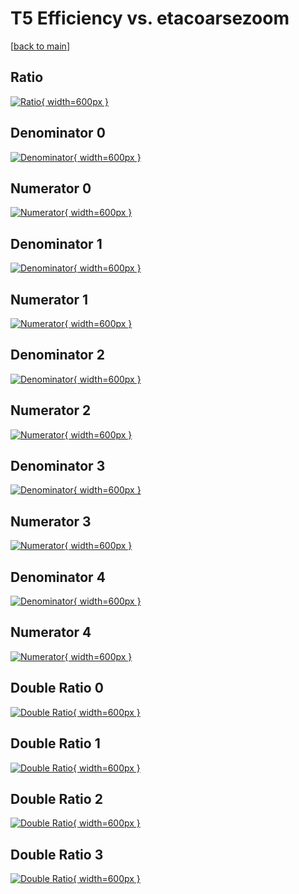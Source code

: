 # T5 Efficiency vs. etacoarsezoom

[[back to main](./)]



## Ratio

[![Ratio](../mtv/var/T5_xtr_13_-1_eff_etacoarsezoom.png){ width=600px }](../mtv/var/T5_xtr_13_-1_eff_etacoarsezoom.pdf)

## Denominator 0

[![Denominator](../mtv/den/T5_xtr_13_-1_eff_etacoarsezoom_den0.png){ width=600px }](../mtv/den/T5_xtr_13_-1_eff_etacoarsezoom_den0.pdf)

## Numerator 0

[![Numerator](../mtv/num/T5_xtr_13_-1_eff_etacoarsezoom_num0.png){ width=600px }](../mtv/num/T5_xtr_13_-1_eff_etacoarsezoom_num0.pdf)

## Denominator 1

[![Denominator](../mtv/den/T5_xtr_13_-1_eff_etacoarsezoom_den1.png){ width=600px }](../mtv/den/T5_xtr_13_-1_eff_etacoarsezoom_den1.pdf)

## Numerator 1

[![Numerator](../mtv/num/T5_xtr_13_-1_eff_etacoarsezoom_num1.png){ width=600px }](../mtv/num/T5_xtr_13_-1_eff_etacoarsezoom_num1.pdf)

## Denominator 2

[![Denominator](../mtv/den/T5_xtr_13_-1_eff_etacoarsezoom_den2.png){ width=600px }](../mtv/den/T5_xtr_13_-1_eff_etacoarsezoom_den2.pdf)

## Numerator 2

[![Numerator](../mtv/num/T5_xtr_13_-1_eff_etacoarsezoom_num2.png){ width=600px }](../mtv/num/T5_xtr_13_-1_eff_etacoarsezoom_num2.pdf)

## Denominator 3

[![Denominator](../mtv/den/T5_xtr_13_-1_eff_etacoarsezoom_den3.png){ width=600px }](../mtv/den/T5_xtr_13_-1_eff_etacoarsezoom_den3.pdf)

## Numerator 3

[![Numerator](../mtv/num/T5_xtr_13_-1_eff_etacoarsezoom_num3.png){ width=600px }](../mtv/num/T5_xtr_13_-1_eff_etacoarsezoom_num3.pdf)

## Denominator 4

[![Denominator](../mtv/den/T5_xtr_13_-1_eff_etacoarsezoom_den4.png){ width=600px }](../mtv/den/T5_xtr_13_-1_eff_etacoarsezoom_den4.pdf)

## Numerator 4

[![Numerator](../mtv/num/T5_xtr_13_-1_eff_etacoarsezoom_num4.png){ width=600px }](../mtv/num/T5_xtr_13_-1_eff_etacoarsezoom_num4.pdf)

## Double Ratio 0

[![Double Ratio](../mtv/ratio/T5_xtr_13_-1_eff_etacoarsezoom_ratio0.png){ width=600px }](../mtv/ratio/T5_xtr_13_-1_eff_etacoarsezoom_ratio0.pdf)

## Double Ratio 1

[![Double Ratio](../mtv/ratio/T5_xtr_13_-1_eff_etacoarsezoom_ratio1.png){ width=600px }](../mtv/ratio/T5_xtr_13_-1_eff_etacoarsezoom_ratio1.pdf)

## Double Ratio 2

[![Double Ratio](../mtv/ratio/T5_xtr_13_-1_eff_etacoarsezoom_ratio2.png){ width=600px }](../mtv/ratio/T5_xtr_13_-1_eff_etacoarsezoom_ratio2.pdf)

## Double Ratio 3

[![Double Ratio](../mtv/ratio/T5_xtr_13_-1_eff_etacoarsezoom_ratio3.png){ width=600px }](../mtv/ratio/T5_xtr_13_-1_eff_etacoarsezoom_ratio3.pdf)


